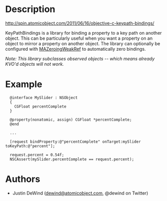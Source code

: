 Description
===========

http://spin.atomicobject.com/2011/06/16/objective-c-keypath-bindings/

KeyPathBindings is a library for binding a property to a key path on another object. This can be particularly useful when you want a property on an object to mirror a property on another object. The library can optionally be configured with [MAZeroingWeakRef](https://github.com/mikeash/MAZeroingWeakRef) to automatically zero bindings.


_Note: This library subclasses observed objects -- which means already KVO'd objects will not work._

Example
========

      @interface MySlider : NSObject
      {
        CGFloat percentComplete
      }

      @property(nonatomic, assign) CGFloat *percentComplete;
      @end
      
      ...
      
      [request bindProperty:@"percentComplete" onTarget:mySlider toKeyPath:@"percent"];
      
      request.percent = 0.54f;
      NSCAssert(mySlider.percentComplete == request.percent);

Authors
=======

* Justin DeWind (dewind@atomicobject.com, @dewind on Twitter)
